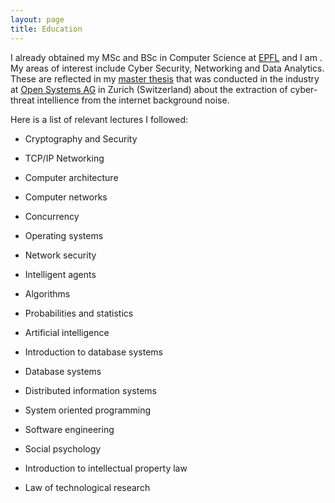 ```yaml
---
layout: page
title: Education
---
```


I already obtained my MSc and BSc in Computer Science at [EPFL](https://epfl.ch) and I am . My areas of interest include Cyber Security, Networking and Data Analytics. These are reflected in my [master thesis](https://cdn2.hubspot.net/hubfs/3403139/PDF/Internships/EN/2017_ExtractingCyberThreatIntelligenceFromTheInternetBackgroundNoise_ThomasMizraji.pdf?t=1522851795693) that was conducted in the industry at [Open Systems AG](https://open.ch) in Zurich (Switzerland) about the extraction of cyber-threat intellience from the internet background noise.

Here is a list of relevant lectures I followed:

- Cryptography and Security
- TCP/IP Networking
- Computer architecture
- Computer networks
- Concurrency
- Operating systems
- Network security

- Intelligent agents
- Algorithms
- Probabilities and statistics
- Artificial intelligence
- Introduction to database systems
- Database systems
- Distributed information systems

- System oriented programming
- Software engineering

- Social psychology
- Introduction to intellectual property law
- Law of technological research